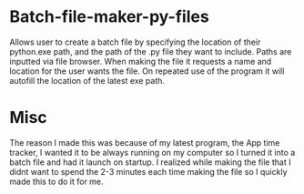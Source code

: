 # Batch-file-maker-py-files
Allows user to create a batch file by specifying the location of their python.exe path, and the path of the .py file they want to include. Paths are inputted via file browser. When making the file it requests a name and location for the user wants the file. On repeated use of the program it will autofill the location of the latest exe path.

# Misc
The reason I made this was because of my latest program, the App time tracker, I wanted it to be always running on my computer so I turned it into a batch file and had it launch on startup. I realized while making the file that I didnt want to spend the 2-3 minutes each time making the file so I quickly made this to do it for me.
